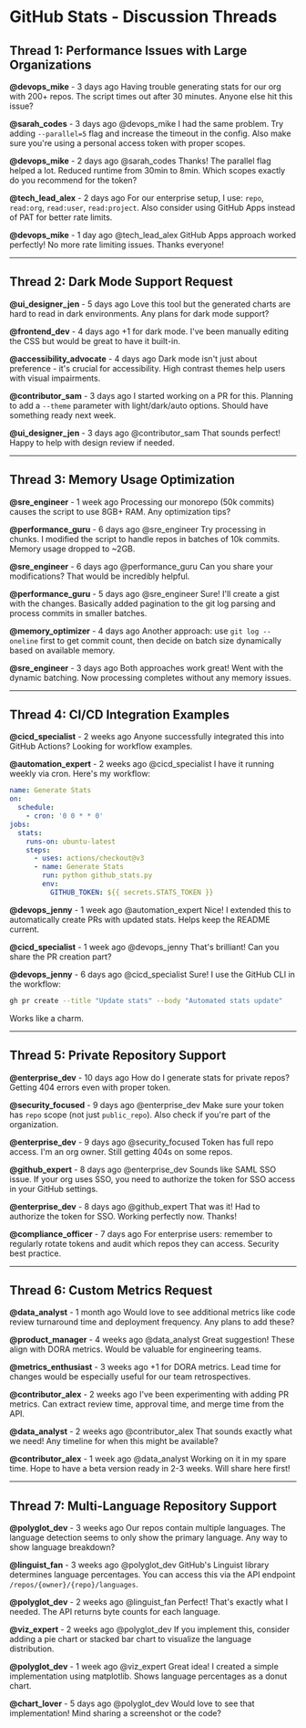 # GitHub Stats - Discussion Threads

## Thread 1: Performance Issues with Large Organizations

**@devops_mike** - 3 days ago
Having trouble generating stats for our org with 200+ repos. The script times out after 30 minutes. Anyone else hit this issue?

**@sarah_codes** - 3 days ago
@devops_mike I had the same problem. Try adding `--parallel=5` flag and increase the timeout in the config. Also make sure you're using a personal access token with proper scopes.

**@devops_mike** - 2 days ago
@sarah_codes Thanks! The parallel flag helped a lot. Reduced runtime from 30min to 8min. Which scopes exactly do you recommend for the token?

**@tech_lead_alex** - 2 days ago
For our enterprise setup, I use: `repo`, `read:org`, `read:user`, `read:project`. Also consider using GitHub Apps instead of PAT for better rate limits.

**@devops_mike** - 1 day ago
@tech_lead_alex GitHub Apps approach worked perfectly! No more rate limiting issues. Thanks everyone!

---

## Thread 2: Dark Mode Support Request

**@ui_designer_jen** - 5 days ago
Love this tool but the generated charts are hard to read in dark environments. Any plans for dark mode support?

**@frontend_dev** - 4 days ago
+1 for dark mode. I've been manually editing the CSS but would be great to have it built-in.

**@accessibility_advocate** - 4 days ago
Dark mode isn't just about preference - it's crucial for accessibility. High contrast themes help users with visual impairments.

**@contributor_sam** - 3 days ago
I started working on a PR for this. Planning to add a `--theme` parameter with light/dark/auto options. Should have something ready next week.

**@ui_designer_jen** - 3 days ago
@contributor_sam That sounds perfect! Happy to help with design review if needed.

---

## Thread 3: Memory Usage Optimization

**@sre_engineer** - 1 week ago
Processing our monorepo (50k commits) causes the script to use 8GB+ RAM. Any optimization tips?

**@performance_guru** - 6 days ago
@sre_engineer Try processing in chunks. I modified the script to handle repos in batches of 10k commits. Memory usage dropped to ~2GB.

**@sre_engineer** - 6 days ago
@performance_guru Can you share your modifications? That would be incredibly helpful.

**@performance_guru** - 5 days ago
@sre_engineer Sure! I'll create a gist with the changes. Basically added pagination to the git log parsing and process commits in smaller batches.

**@memory_optimizer** - 4 days ago
Another approach: use `git log --oneline` first to get commit count, then decide on batch size dynamically based on available memory.

**@sre_engineer** - 3 days ago
Both approaches work great! Went with the dynamic batching. Now processing completes without any memory issues.

---

## Thread 4: CI/CD Integration Examples

**@cicd_specialist** - 2 weeks ago
Anyone successfully integrated this into GitHub Actions? Looking for workflow examples.

**@automation_expert** - 2 weeks ago
@cicd_specialist I have it running weekly via cron. Here's my workflow:
```yaml
name: Generate Stats
on:
  schedule:
    - cron: '0 0 * * 0'
jobs:
  stats:
    runs-on: ubuntu-latest
    steps:
      - uses: actions/checkout@v3
      - name: Generate Stats
        run: python github_stats.py
        env:
          GITHUB_TOKEN: ${{ secrets.STATS_TOKEN }}
```

**@devops_jenny** - 1 week ago
@automation_expert Nice! I extended this to automatically create PRs with updated stats. Helps keep the README current.

**@cicd_specialist** - 1 week ago
@devops_jenny That's brilliant! Can you share the PR creation part?

**@devops_jenny** - 6 days ago
@cicd_specialist Sure! I use the GitHub CLI in the workflow:
```bash
gh pr create --title "Update stats" --body "Automated stats update"
```
Works like a charm.

---

## Thread 5: Private Repository Support

**@enterprise_dev** - 10 days ago
How do I generate stats for private repos? Getting 404 errors even with proper token.

**@security_focused** - 9 days ago
@enterprise_dev Make sure your token has `repo` scope (not just `public_repo`). Also check if you're part of the organization.

**@enterprise_dev** - 9 days ago
@security_focused Token has full repo access. I'm an org owner. Still getting 404s on some repos.

**@github_expert** - 8 days ago
@enterprise_dev Sounds like SAML SSO issue. If your org uses SSO, you need to authorize the token for SSO access in your GitHub settings.

**@enterprise_dev** - 8 days ago
@github_expert That was it! Had to authorize the token for SSO. Working perfectly now. Thanks!

**@compliance_officer** - 7 days ago
For enterprise users: remember to regularly rotate tokens and audit which repos they can access. Security best practice.

---

## Thread 6: Custom Metrics Request

**@data_analyst** - 1 month ago
Would love to see additional metrics like code review turnaround time and deployment frequency. Any plans to add these?

**@product_manager** - 4 weeks ago
@data_analyst Great suggestion! These align with DORA metrics. Would be valuable for engineering teams.

**@metrics_enthusiast** - 3 weeks ago
+1 for DORA metrics. Lead time for changes would be especially useful for our team retrospectives.

**@contributor_alex** - 2 weeks ago
I've been experimenting with adding PR metrics. Can extract review time, approval time, and merge time from the API.

**@data_analyst** - 2 weeks ago
@contributor_alex That sounds exactly what we need! Any timeline for when this might be available?

**@contributor_alex** - 1 week ago
@data_analyst Working on it in my spare time. Hope to have a beta version ready in 2-3 weeks. Will share here first!

---

## Thread 7: Multi-Language Repository Support

**@polyglot_dev** - 3 weeks ago
Our repos contain multiple languages. The language detection seems to only show the primary language. Any way to show language breakdown?

**@linguist_fan** - 3 weeks ago
@polyglot_dev GitHub's Linguist library determines language percentages. You can access this via the API endpoint `/repos/{owner}/{repo}/languages`.

**@polyglot_dev** - 2 weeks ago
@linguist_fan Perfect! That's exactly what I needed. The API returns byte counts for each language.

**@viz_expert** - 2 weeks ago
@polyglot_dev If you implement this, consider adding a pie chart or stacked bar chart to visualize the language distribution.

**@polyglot_dev** - 1 week ago
@viz_expert Great idea! I created a simple implementation using matplotlib. Shows language percentages as a donut chart.

**@chart_lover** - 5 days ago
@polyglot_dev Would love to see that implementation! Mind sharing a screenshot or the code?